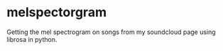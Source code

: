 # melspectorgram
Getting the mel spectrogram on songs from my soundcloud page using librosa in python.
